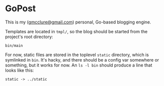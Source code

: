 GoPost
======

This is my (gmcclure@gmail.com) personal, Go-based blogging engine.

Templates are located in `tmpl/`, so the blog should be started from the
project's root directory: 

    bin/main

For now, static files are stored in the toplevel `static` directory, which is
symlinked in `bin`. It's hacky, and there should be a config var somewhere or
something, but it works for now. An `ls -l bin` should produce a line that
looks like this:

    static -> ../static
